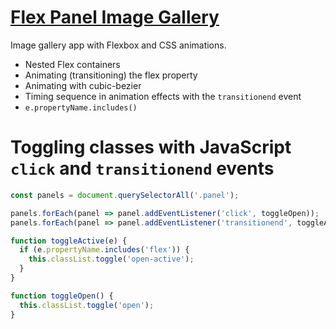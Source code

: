 # [Flex Panel Image Gallery](http://travis.bingo/flexPanels/)
Image gallery app with Flexbox and CSS animations.

* Nested Flex containers
* Animating (transitioning) the flex property
* Animating with cubic-bezier
* Timing sequence in animation effects with the `transitionend` event
* `e.propertyName.includes()`

# Toggling classes with JavaScript `click` and `transitionend` events

```js
const panels = document.querySelectorAll('.panel');

panels.forEach(panel => panel.addEventListener('click', toggleOpen));
panels.forEach(panel => panel.addEventListener('transitionend', toggleActive));

function toggleActive(e) {
  if (e.propertyName.includes('flex')) {
    this.classList.toggle('open-active');
  }
}

function toggleOpen() {
  this.classList.toggle('open');
}

```
